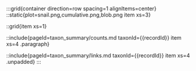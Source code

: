 <!--
Content to display in a panel on each taxon record page.
-->

:::grid{container direction=row spacing=1 alignItems=center}
::static{plot=snail.png,cumulative.png,blob.png item xs=3}

::grid{item xs=1}

::include{pageId=taxon_summary/counts.md taxonId={{recordId}} item xs=4 .paragraph}

::include{pageId=taxon_summary/links.md taxonId={{recordId}} item xs=4 .unpadded}
:::
